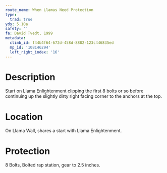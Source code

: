 ```yaml
---
route_name: When Llamas Need Protection
type:
  trad: true
yds: 5.10a
safety: ''
fa: David Tvedt, 1999
metadata:
  climb_id: f44b4f64-672d-458d-8882-123c446835ed
  mp_id: '108146294'
  left_right_index: '16'
---
```

# Description
Start on Llama Enlightenment clipping the first 8 bolts or so before continuing up the slightly dirty right facing corner to the anchors at the top.

# Location
On Llama Wall, shares a start with Llama Enlightenment.

# Protection
8 Bolts, Bolted rap station, gear to 2.5 inches.
